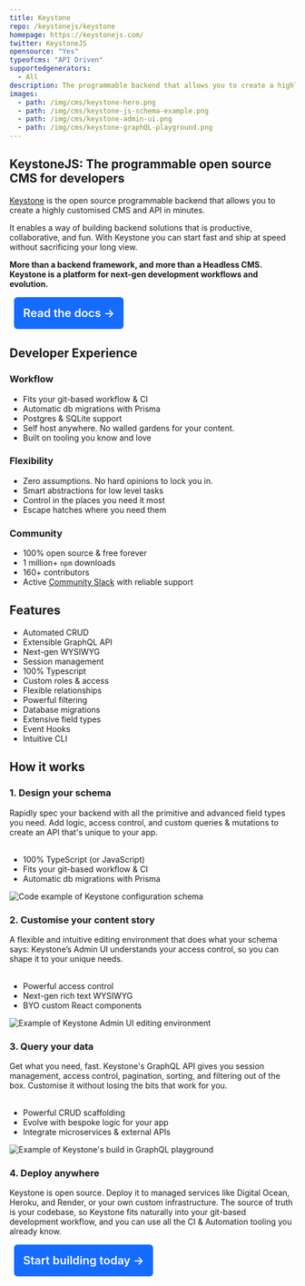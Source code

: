 ```yaml
---
title: Keystone
repo: /keystonejs/keystone
homepage: https://keystonejs.com/
twitter: KeystoneJS
opensource: "Yes"
typeofcms: "API Driven"
supportedgenerators:
  - All
description: The programmable backend that allows you to create a highly customised CMS and API in minutes.
images:
  - path: /img/cms/keystone-hero.png
  - path: /img/cms/keystone-js-schema-example.png
  - path: /img/cms/keystone-admin-ui.png
  - path: /img/cms/keystone-graphQL-playground.png
---
```


## KeystoneJS: The programmable open source CMS for developers

[Keystone](https://keystonejs.com/) is the open source programmable backend that allows you to create a highly customised CMS and API in minutes.

It enables a way of building backend solutions that is productive, collaborative, and fun. With Keystone you can start fast and ship at speed without sacrificing your long view.

**More than a backend framework, and more than a Headless CMS. Keystone is a platform for next-gen development workflows and evolution.**

\
&nbsp;
<a href="https://keystonejs.com/docs" style="margin: 1rem 0; padding: 1rem; background-color: #166bff; color: #fff; text-decoration: none;  border-radius: 6px; font-size: 1.25rem; font-weight: 600; ">Read the docs →</a>
\
&nbsp;

## Developer Experience
### Workflow

- Fits your git-based workflow & CI
- Automatic db migrations with Prisma
- Postgres & SQLite support
- Self host anywhere. No walled gardens for your content.
- Built on tooling you know and love
### Flexibility

- Zero assumptions. No hard opinions to lock you in.
- Smart abstractions for low level tasks
- Control in the places you need it most
- Escape hatches where you need them
### Community

- 100% open source & free forever
- 1 million+ `npm` downloads
- 160+ contributors
- Active [Community Slack](https://community.keystonejs.com/) with reliable support

## Features

- Automated CRUD
- Extensible GraphQL API
- Next-gen WYSIWYG
- Session management
- 100% Typescript
- Custom roles & access
- Flexible relationships
- Powerful filtering
- Database migrations
- Extensive field types
- Event Hooks
- Intuitive CLI
## How it works
### 1. Design your schema

Rapidly spec your backend with all the primitive and advanced field types you need. Add logic, access control, and custom queries & mutations to create an API that's unique to your app.
\
&nbsp;

- 100% TypeScript (or JavaScript)
- Fits your git-based workflow & CI
- Automatic db migrations with Prisma

<img src="/img/cms/keystone-js-schema-example.png" alt="Code example of Keystone configuration schema" />

### 2. Customise your content story

A flexible and intuitive editing environment that does what your schema says: Keystone’s Admin UI understands your access control, so you can shape it to your unique needs.
\
&nbsp;

- Powerful access control
- Next-gen rich text WYSIWYG
- BYO custom React components

<img src="/img/cms/keystone-admin-ui.png" alt="Example of Keystone Admin UI editing environment" />

### 3. Query your data

Get what you need, fast. Keystone's GraphQL API gives you session management, access control, pagination, sorting, and filtering out of the box. Customise it without losing the bits that work for you.
\
&nbsp;

- Powerful CRUD scaffolding
- Evolve with bespoke logic for your app
- Integrate microservices & external APIs

<img src="/img/cms/keystone-graphQL-playground.png" alt="Example of Keystone's build in GraphQL playground" />

### 4. Deploy anywhere

Keystone is open source. Deploy it to managed services like Digital Ocean, Heroku, and Render, or your own custom infrastructure. The source of truth is your codebase, so Keystone fits naturally into your git-based development workflow, and you can use all the CI & Automation tooling you already know.

\
&nbsp;
<a href="https://keystonejs.com/docs" style="margin: 1rem 0; padding: 1rem; background-color: #166bff; color: #fff; text-decoration: none;  border-radius: 6px; font-size: 1.25rem; font-weight: 600; ">Start building today →</a>
\
&nbsp;

